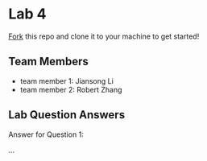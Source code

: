 # Lab 4
[Fork](https://docs.github.com/en/get-started/quickstart/fork-a-repo) this repo and clone it to your machine to get started!

## Team Members
- team member 1: Jiansong Li
- team member 2: Robert Zhang

## Lab Question Answers

Answer for Question 1: 

...
